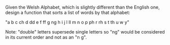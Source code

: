 <p>Given the Welsh Alphabet, which is slightly different than the English one, design a function that sorts a list of words by that alphabet:</p>
<p>"a b c ch d dd e f ff g ng h i j l ll m n o p ph r rh s t th u w y"</p>
<p>Note: "double" letters supersede single letters so "ng" would be considered in its current order and not as an "n g".</p>
